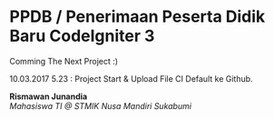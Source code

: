 # PPDB / Penerimaan Peserta Didik Baru CodeIgniter 3
Comming The Next Project :)

10.03.2017
5.23 : Project Start & Upload File CI Default ke Github.







<b>Rismawan Junandia</b><br/>
<i>Mahasiswa TI @ STMIK Nusa Mandiri Sukabumi</i>